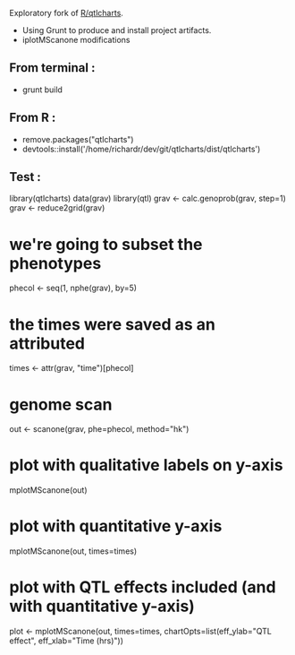 Exploratory fork of [R/qtlcharts](http://kbroman.org/qtlcharts/). 

* Using Grunt to produce and install project artifacts.
* iplotMScanone modifications

From terminal :
--------------
- grunt build


From R : 
---------
- remove.packages("qtlcharts")
- devtools::install('/home/richardr/dev/git/qtlcharts/dist/qtlcharts')

Test :
------
library(qtlcharts)
data(grav)
library(qtl)
grav <- calc.genoprob(grav, step=1)
grav <- reduce2grid(grav)

# we're going to subset the phenotypes
phecol <- seq(1, nphe(grav), by=5)

# the times were saved as an attributed
times <- attr(grav, "time")[phecol]

# genome scan
out <- scanone(grav, phe=phecol, method="hk")


# plot with qualitative labels on y-axis
mplotMScanone(out)


# plot with quantitative y-axis
mplotMScanone(out, times=times)


# plot with QTL effects included (and with quantitative y-axis)
plot <- mplotMScanone(out, times=times,
              chartOpts=list(eff_ylab="QTL effect", eff_xlab="Time (hrs)"))